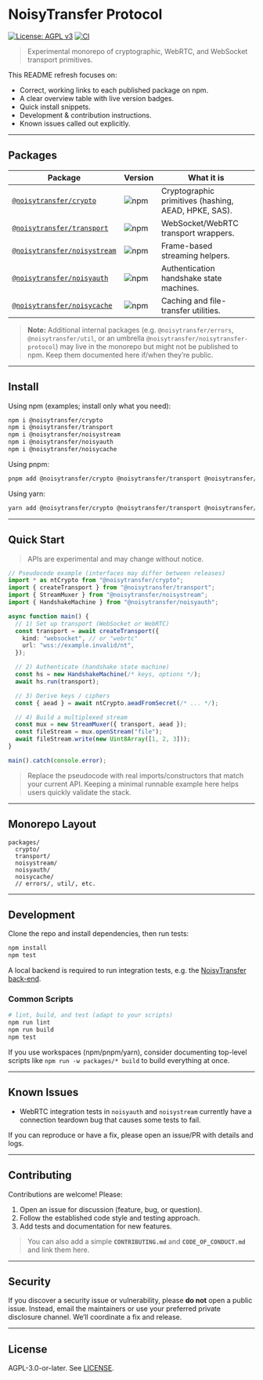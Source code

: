 # NoisyTransfer Protocol

[![License: AGPL v3](https://img.shields.io/badge/License-AGPL_v3-blue.svg?style=flat-square)](./LICENSE) [![CI](https://github.com/<owner>/<repo>/actions/workflows/ci.yml/badge.svg)](https://github.com/<owner>/<repo>/actions/workflows/ci.yml)

<!-- Replace <owner>/<repo> with your GitHub slug and 'ci.yml' with your workflow filename. -->

> Experimental monorepo of cryptographic, WebRTC, and WebSocket transport primitives.

This README refresh focuses on:

* Correct, working links to each published package on npm.
* A clear overview table with live version badges.
* Quick install snippets.
* Development & contribution instructions.
* Known issues called out explicitly.

---

## Packages

| Package                                                                                  | Version                                                                               | What it is                                           |
| ---------------------------------------------------------------------------------------- | ------------------------------------------------------------------------------------- | ---------------------------------------------------- |
| [`@noisytransfer/crypto`](https://www.npmjs.com/package/@noisytransfer/crypto)           | ![npm](https://img.shields.io/npm/v/%40noisytransfer%2Fcrypto?style=flat-square)      | Cryptographic primitives (hashing, AEAD, HPKE, SAS). |
| [`@noisytransfer/transport`](https://www.npmjs.com/package/@noisytransfer/transport)     | ![npm](https://img.shields.io/npm/v/%40noisytransfer%2Ftransport?style=flat-square)   | WebSocket/WebRTC transport wrappers.                 |
| [`@noisytransfer/noisystream`](https://www.npmjs.com/package/@noisytransfer/noisystream) | ![npm](https://img.shields.io/npm/v/%40noisytransfer%2Fnoisystream?style=flat-square) | Frame-based streaming helpers.                       |
| [`@noisytransfer/noisyauth`](https://www.npmjs.com/package/@noisytransfer/noisyauth)     | ![npm](https://img.shields.io/npm/v/%40noisytransfer%2Fnoisyauth?style=flat-square)   | Authentication handshake state machines.             |
| [`@noisytransfer/noisycache`](https://www.npmjs.com/package/@noisytransfer/noisycache)   | ![npm](https://img.shields.io/npm/v/%40noisytransfer%2Fnoisycache?style=flat-square)  | Caching and file-transfer utilities.                 |

> **Note:** Additional internal packages (e.g. `@noisytransfer/errors`, `@noisytransfer/util`, or an umbrella `@noisytransfer/noisytransfer-protocol`) may live in the monorepo but might not be published to npm. Keep them documented here if/when they’re public.

---

## Install

Using npm (examples; install only what you need):

```sh
npm i @noisytransfer/crypto
npm i @noisytransfer/transport
npm i @noisytransfer/noisystream
npm i @noisytransfer/noisyauth
npm i @noisytransfer/noisycache
```

Using pnpm:

```sh
pnpm add @noisytransfer/crypto @noisytransfer/transport @noisytransfer/noisystream @noisytransfer/noisyauth @noisytransfer/noisycache
```

Using yarn:

```sh
yarn add @noisytransfer/crypto @noisytransfer/transport @noisytransfer/noisystream @noisytransfer/noisyauth @noisytransfer/noisycache
```

---

## Quick Start

> APIs are experimental and may change without notice.

```ts
// Pseudocode example (interfaces may differ between releases)
import * as ntCrypto from "@noisytransfer/crypto";
import { createTransport } from "@noisytransfer/transport";
import { StreamMuxer } from "@noisytransfer/noisystream";
import { HandshakeMachine } from "@noisytransfer/noisyauth";

async function main() {
  // 1) Set up transport (WebSocket or WebRTC)
  const transport = await createTransport({
    kind: "websocket", // or "webrtc"
    url: "wss://example.invalid/nt",
  });

  // 2) Authenticate (handshake state machine)
  const hs = new HandshakeMachine(/* keys, options */);
  await hs.run(transport);

  // 3) Derive keys / ciphers
  const { aead } = await ntCrypto.aeadFromSecret(/* ... */);

  // 4) Build a multiplexed stream
  const mux = new StreamMuxer({ transport, aead });
  const fileStream = mux.openStream("file");
  await fileStream.write(new Uint8Array([1, 2, 3]));
}

main().catch(console.error);
```

> Replace the pseudocode with real imports/constructors that match your current API. Keeping a minimal runnable example here helps users quickly validate the stack.

---

## Monorepo Layout

```
packages/
  crypto/
  transport/
  noisystream/
  noisyauth/
  noisycache/
  // errors/, util/, etc.
```

---

## Development

Clone the repo and install dependencies, then run tests:

```sh
npm install
npm test
```

A local backend is required to run integration tests, e.g. the [NoisyTransfer back-end](https://github.com/collapsinghierarchy/noisytransfer).

### Common Scripts

```sh
# lint, build, and test (adapt to your scripts)
npm run lint
npm run build
npm test
```

If you use workspaces (npm/pnpm/yarn), consider documenting top-level scripts like `npm run -w packages/* build` to build everything at once.

---

## Known Issues

* WebRTC integration tests in `noisyauth` and `noisystream` currently have a connection teardown bug that causes some tests to fail.

If you can reproduce or have a fix, please open an issue/PR with details and logs.

---

## Contributing

Contributions are welcome! Please:

1. Open an issue for discussion (feature, bug, or question).
2. Follow the established code style and testing approach.
3. Add tests and documentation for new features.

> You can also add a simple **`CONTRIBUTING.md`** and **`CODE_OF_CONDUCT.md`** and link them here.

---

## Security

If you discover a security issue or vulnerability, please **do not** open a public issue. Instead, email the maintainers or use your preferred private disclosure channel. We’ll coordinate a fix and release.

---

## License

AGPL-3.0-or-later. See [LICENSE](./LICENSE).
